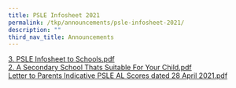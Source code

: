 ```yaml
---
title: PSLE Infosheet 2021
permalink: /tkp/announcements/psle-infosheet-2021/
description: ""
third_nav_title: Announcements
---
```

[3\. PSLE Infosheet to Schools.pdf](/files/PSLE%20Infosheet%20to%20Schools.pdf) <br>
[2\. A Secondary School Thats Suitable For Your Child.pdf](/files/A%20Secondary%20School%20Thats%20Suitable%20For%20Your%20Child.pdf) <br>
[Letter to Parents Indicative PSLE AL Scores dated 28 April 2021.pdf](/files/Letter%20to%20Parents%20Indicative%20PSLE%20AL%20Scores%20dated%2028%20April%202021.pdf)